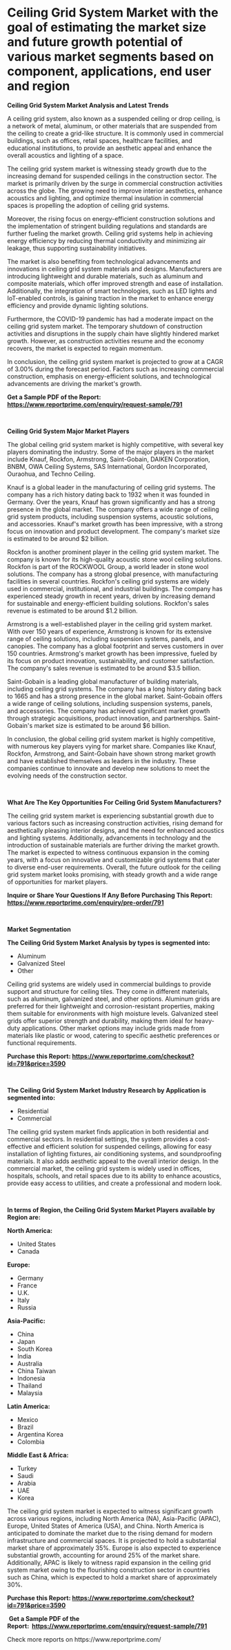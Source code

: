 <p><h1>Ceiling Grid System Market with the goal of estimating the market size and future growth potential of various market segments based on component, applications, end user and region</h1></p><p><strong>Ceiling Grid System Market Analysis and Latest Trends</strong></p>
<p><p>A ceiling grid system, also known as a suspended ceiling or drop ceiling, is a network of metal, aluminum, or other materials that are suspended from the ceiling to create a grid-like structure. It is commonly used in commercial buildings, such as offices, retail spaces, healthcare facilities, and educational institutions, to provide an aesthetic appeal and enhance the overall acoustics and lighting of a space.</p><p>The ceiling grid system market is witnessing steady growth due to the increasing demand for suspended ceilings in the construction sector. The market is primarily driven by the surge in commercial construction activities across the globe. The growing need to improve interior aesthetics, enhance acoustics and lighting, and optimize thermal insulation in commercial spaces is propelling the adoption of ceiling grid systems.</p><p>Moreover, the rising focus on energy-efficient construction solutions and the implementation of stringent building regulations and standards are further fueling the market growth. Ceiling grid systems help in achieving energy efficiency by reducing thermal conductivity and minimizing air leakage, thus supporting sustainability initiatives.</p><p>The market is also benefiting from technological advancements and innovations in ceiling grid system materials and designs. Manufacturers are introducing lightweight and durable materials, such as aluminum and composite materials, which offer improved strength and ease of installation. Additionally, the integration of smart technologies, such as LED lights and IoT-enabled controls, is gaining traction in the market to enhance energy efficiency and provide dynamic lighting solutions.</p><p>Furthermore, the COVID-19 pandemic has had a moderate impact on the ceiling grid system market. The temporary shutdown of construction activities and disruptions in the supply chain have slightly hindered market growth. However, as construction activities resume and the economy recovers, the market is expected to regain momentum.</p><p>In conclusion, the ceiling grid system market is projected to grow at a CAGR of 3.00% during the forecast period. Factors such as increasing commercial construction, emphasis on energy-efficient solutions, and technological advancements are driving the market's growth.</p></p>
<p><strong>Get a Sample PDF of the Report:&nbsp; <a href="https://www.reportprime.com/enquiry/request-sample/791">https://www.reportprime.com/enquiry/request-sample/791</a></strong></p>
<p>&nbsp;</p>
<p><strong>Ceiling Grid System Major Market Players</strong></p>
<p><p>The global ceiling grid system market is highly competitive, with several key players dominating the industry. Some of the major players in the market include Knauf, Rockfon, Armstrong, Saint-Gobain, DAIKEN Corporation, BNBM, OWA Ceiling Systems, SAS International, Gordon Incorporated, Ouraohua, and Techno Ceiling.</p><p>Knauf is a global leader in the manufacturing of ceiling grid systems. The company has a rich history dating back to 1932 when it was founded in Germany. Over the years, Knauf has grown significantly and has a strong presence in the global market. The company offers a wide range of ceiling grid system products, including suspension systems, acoustic solutions, and accessories. Knauf's market growth has been impressive, with a strong focus on innovation and product development. The company's market size is estimated to be around $2 billion.</p><p>Rockfon is another prominent player in the ceiling grid system market. The company is known for its high-quality acoustic stone wool ceiling solutions. Rockfon is part of the ROCKWOOL Group, a world leader in stone wool solutions. The company has a strong global presence, with manufacturing facilities in several countries. Rockfon's ceiling grid systems are widely used in commercial, institutional, and industrial buildings. The company has experienced steady growth in recent years, driven by increasing demand for sustainable and energy-efficient building solutions. Rockfon's sales revenue is estimated to be around $1.2 billion.</p><p>Armstrong is a well-established player in the ceiling grid system market. With over 150 years of experience, Armstrong is known for its extensive range of ceiling solutions, including suspension systems, panels, and canopies. The company has a global footprint and serves customers in over 150 countries. Armstrong's market growth has been impressive, fueled by its focus on product innovation, sustainability, and customer satisfaction. The company's sales revenue is estimated to be around $3.5 billion.</p><p>Saint-Gobain is a leading global manufacturer of building materials, including ceiling grid systems. The company has a long history dating back to 1665 and has a strong presence in the global market. Saint-Gobain offers a wide range of ceiling solutions, including suspension systems, panels, and accessories. The company has achieved significant market growth through strategic acquisitions, product innovation, and partnerships. Saint-Gobain's market size is estimated to be around $6 billion.</p><p>In conclusion, the global ceiling grid system market is highly competitive, with numerous key players vying for market share. Companies like Knauf, Rockfon, Armstrong, and Saint-Gobain have shown strong market growth and have established themselves as leaders in the industry. These companies continue to innovate and develop new solutions to meet the evolving needs of the construction sector.</p></p>
<p>&nbsp;</p>
<p><strong>What Are The Key Opportunities For Ceiling Grid System Manufacturers?</strong></p>
<p><p>The ceiling grid system market is experiencing substantial growth due to various factors such as increasing construction activities, rising demand for aesthetically pleasing interior designs, and the need for enhanced acoustics and lighting systems. Additionally, advancements in technology and the introduction of sustainable materials are further driving the market growth. The market is expected to witness continuous expansion in the coming years, with a focus on innovative and customizable grid systems that cater to diverse end-user requirements. Overall, the future outlook for the ceiling grid system market looks promising, with steady growth and a wide range of opportunities for market players.</p></p>
<p><strong>Inquire or Share Your Questions If Any Before Purchasing This Report: <a href="https://www.reportprime.com/enquiry/pre-order/791">https://www.reportprime.com/enquiry/pre-order/791</a></strong></p>
<p>&nbsp;</p>
<p><strong>Market Segmentation</strong></p>
<p><strong>The Ceiling Grid System Market Analysis by types is segmented into:</strong></p>
<p><ul><li>Aluminum</li><li>Galvanized Steel</li><li>Other</li></ul></p>
<p><p>Ceiling grid systems are widely used in commercial buildings to provide support and structure for ceiling tiles. They come in different materials, such as aluminum, galvanized steel, and other options. Aluminum grids are preferred for their lightweight and corrosion-resistant properties, making them suitable for environments with high moisture levels. Galvanized steel grids offer superior strength and durability, making them ideal for heavy-duty applications. Other market options may include grids made from materials like plastic or wood, catering to specific aesthetic preferences or functional requirements.</p></p>
<p><strong>Purchase this Report:&nbsp;<a href="https://www.reportprime.com/checkout?id=791&price=3590">https://www.reportprime.com/checkout?id=791&price=3590</a></strong></p>
<p>&nbsp;</p>
<p><strong>The Ceiling Grid System Market Industry Research by Application is segmented into:</strong></p>
<p><ul><li>Residential</li><li>Commercial</li></ul></p>
<p><p>The ceiling grid system market finds application in both residential and commercial sectors. In residential settings, the system provides a cost-effective and efficient solution for suspended ceilings, allowing for easy installation of lighting fixtures, air conditioning systems, and soundproofing materials. It also adds aesthetic appeal to the overall interior design. In the commercial market, the ceiling grid system is widely used in offices, hospitals, schools, and retail spaces due to its ability to enhance acoustics, provide easy access to utilities, and create a professional and modern look.</p></p>
<p>&nbsp;</p>
<p><strong>In terms of Region, the Ceiling Grid System Market Players available by Region are:</strong></p>
<p>
    <p> <strong> North America: </strong>
        <ul>
            <li>United States</li>
            <li>Canada</li>
        </ul>
        </p> 
    <p> <strong> Europe: </strong>
        <ul>
            <li>Germany</li>
            <li>France</li>
            <li>U.K.</li>
            <li>Italy</li>
            <li>Russia</li>
        </ul>
        </p> 
    <p> <strong> Asia-Pacific: </strong>
        <ul>
            <li>China</li>
            <li>Japan</li>
            <li>South Korea</li>
            <li>India</li>
            <li>Australia</li>
            <li>China Taiwan</li>
            <li>Indonesia</li>
            <li>Thailand</li>
            <li>Malaysia</li>
        </ul>
        </p> 
    <p> <strong> Latin America: </strong>
        <ul>
            <li>Mexico</li>
            <li>Brazil</li>
            <li>Argentina Korea</li>
            <li>Colombia</li>
        </ul>
        </p> 
    <p> <strong> Middle East & Africa: </strong>
        <ul>
            <li>Turkey</li>
            <li>Saudi</li>
            <li>Arabia</li>
            <li>UAE</li>
            <li>Korea</li>
        </ul>
    </p>
    </p>
<p><p>The ceiling grid system market is expected to witness significant growth across various regions, including North America (NA), Asia-Pacific (APAC), Europe, United States of America (USA), and China. North America is anticipated to dominate the market due to the rising demand for modern infrastructure and commercial spaces. It is projected to hold a substantial market share of approximately 35%. Europe is also expected to experience substantial growth, accounting for around 25% of the market share. Additionally, APAC is likely to witness rapid expansion in the ceiling grid system market owing to the flourishing construction sector in countries such as China, which is expected to hold a market share of approximately 30%.</p></p>
<p><strong>Purchase this Report: <a href="https://www.reportprime.com/checkout?id=791&price=3590">https://www.reportprime.com/checkout?id=791&price=3590</a></strong></p>
<p>&nbsp;<strong>Get a Sample PDF of the Report:&nbsp;&nbsp;<a href="https://www.reportprime.com/enquiry/request-sample/791">https://www.reportprime.com/enquiry/request-sample/791</a></strong></p>
<p><strong></strong></p>
<p>Check more reports on https://www.reportprime.com/</p>